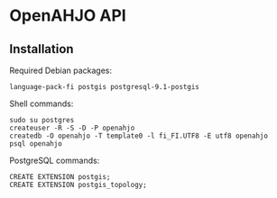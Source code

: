 OpenAHJO API
============

Installation
------------
Required Debian packages:

    language-pack-fi postgis postgresql-9.1-postgis

Shell commands:

    sudo su postgres
    createuser -R -S -D -P openahjo
    createdb -O openahjo -T template0 -l fi_FI.UTF8 -E utf8 openahjo
    psql openahjo

PostgreSQL commands:

    CREATE EXTENSION postgis;
    CREATE EXTENSION postgis_topology;
